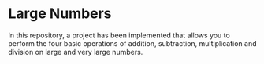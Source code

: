 # Large Numbers

In this repository, a project has been implemented that allows you to perform the four basic operations of addition, subtraction, multiplication and division on large and very large numbers.
